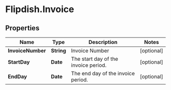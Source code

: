 # Flipdish.Invoice

## Properties

Name | Type | Description | Notes
------------ | ------------- | ------------- | -------------
**InvoiceNumber** | **String** | Invoice Number | [optional] 
**StartDay** | **Date** | The start day of the invoice period. | [optional] 
**EndDay** | **Date** | The end day of the invoice period. | [optional] 


